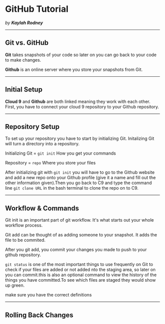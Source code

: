 # GitHub Tutorial

_by **Kaylah Rodney**_

---
## Git vs. GitHub

**Git** takes snapshots of your code so later on you can go back to your code to 
 make changes. 

**Github** is an online server where you store your snapshots from Git. 

---
## Initial Setup

**Cloud 9** and **Github** are both linked meaning they work with each other. First, you have to connect your cloud 9 repository to your Github repository. 


---
## Repository Setup
To set up your repository you have to start by initializing Git. Initalizing Git 
will turn a directory into a repository. 

Initializing Git = `git init` How you get your commands

Repository = `repo` Where you store your files 

After initializing git with `git init` you will have to go to the Github website and add a new repo onto your Github profile (give it a name and fill out the other information given).Then you go back to C9 and type the command line `git clone URL` in the bash terminal to clone the repo on to C9.


---
## Workflow & Commands
Git init is an important part of git workflow. It's what starts out your whole workflow process. 

Git add can be thought of as adding someone to your snapshot. It adds the file to be commited. 
 
After you git add, you commit your changes you made to push to your github repository.  
 
 
 `git status` is one of the most important things to use frequently on Git to 
check if your files are added or not added nto the staging area, so later on 
 you can commit.this is also an optional command to view the history of the 
 things you have committed.To see which files are staged they would show up green.
 
 make sure you have the correct definitions
 



---
## Rolling Back Changes